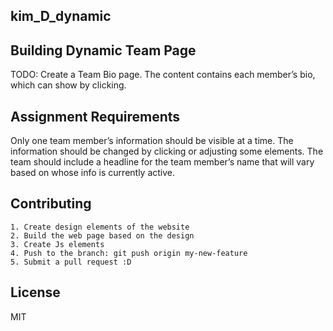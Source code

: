 ## kim_D_dynamic
## Building Dynamic Team Page 
TODO: Create a Team Bio page. The content contains each member’s bio, which can show by clicking.

## Assignment Requirements 
Only one team member’s information should be visible at a time. The information should be changed by clicking or adjusting some elements. The team should include a headline for the team member’s name that will vary based on whose info is currently active.

## Contributing

    1. Create design elements of the website
    2. Build the web page based on the design
    3. Create Js elements
    4. Push to the branch: git push origin my-new-feature
    5. Submit a pull request :D

## License
MIT 
